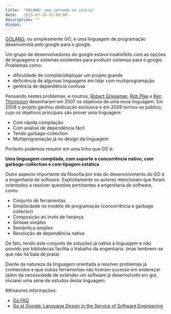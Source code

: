 ```yaml
---
title:  "GOLANG: uma jornada se inicia"
date:   2015-07-19 01:00:00
description: ""
disqus:
---
```


[GOLANG][go-link], ou simplesmente GO, é uma linguagem de programação desenvolvida pelo google para o google.

Um grupo de desenvolvedores do google estava insatisfeito com as opções de
linguagens e sistemas existentes para produzir sistemas para o google. Problemas como:

* dificuldade de compilar/deployar um projeto grande
* deficiência de algumas linguagens em lidar com multiprogramação
* gerência de dependência confusa

Pensando nestes problemas, e noutros, [Robert Griesemer][robert-link], [Rob Pike][rob-pike-twitter] e [Ken Thompson][ken-wiki]
desenharam em 2007 os objetivos de uma nova linguagem.
Em 2008 o projeto ganhou dedicação exclusiva e em 2009 tornou-se público, cujo os objetivos principais são prover uma linguagem:

* Com rápida compilação
* Com análise de dependência fácil
* Tendo garbage-collection
* Multiprogramação já no design da linguagem

Portanto podemos resumir em uma linha que GO é:

**Uma linguagem compilada, com suporte a concorrência nativo, com garbage-collection e com tipagem estática**

Outro aspecto importante da filosofia por trás do desenvolvimento do GO é a engenharia de software. Explicitamente os autores
mencionam que foram orientados a resolver questões pertinentes a engenharia de software, como:

* Conjunto de ferramentas
* Simplicidade no modelo de programação (concorrência e garbage collector)
* Composição ao invés de herança
* Sintaxe simples
* Semântica simples
* Resolução de dependência nativa

De fato, tendo este conjunto de soluções já nativa à linguagem e não provido por bibliotecas facilita o trabalho da
engenharia. (mas lembrem-se que não há bala de prata)

Diante da natureza da linguagem orientada a resolver problemas já conhecidos e que outras ferramentas não tiveram
sucesso em endereçar (além da necessidade de extender um software já desenvolvido em go), iniciarei uma série de estudos
desta linguagem.

##maiores informações:

* [Go FAQ][go-faq]
* [Go at Google: Language Design in the Service of Software Engineering][go-splash]

[go-splash]: http://talks.golang.org/2012/splash.article
[go-faq]: http://golang.org/doc/faq
[go-link]: http://golang.org/
[robert-link]: https://plus.google.com/+RobertGriesemer/
[rob-pike-twitter]: https://twitter.com/rob_pike
[ken-wiki]: https://en.wikipedia.org/wiki/Ken_Thompson